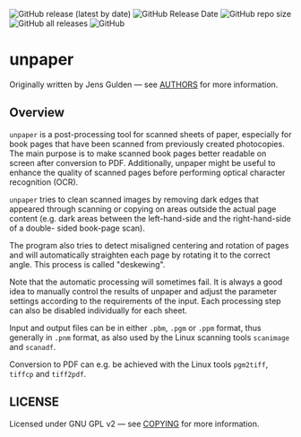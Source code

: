 ![GitHub release (latest by date)](https://img.shields.io/github/v/release/ImageProcessing-ElectronicPublications/unpaper)
![GitHub Release Date](https://img.shields.io/github/release-date/ImageProcessing-ElectronicPublications/unpaper)
![GitHub repo size](https://img.shields.io/github/repo-size/ImageProcessing-ElectronicPublications/unpaper)
![GitHub all releases](https://img.shields.io/github/downloads/ImageProcessing-ElectronicPublications/unpaper/total)
![GitHub](https://img.shields.io/github/license/ImageProcessing-ElectronicPublications/unpaper)

# unpaper

Originally written by Jens Gulden — see [AUTHORS](AUTHORS) for more information.

## Overview

`unpaper` is a post-processing tool for scanned sheets of paper, especially for
book pages that have been scanned from previously created photocopies.
The main purpose is to make scanned book pages better readable on screen
after conversion to PDF. Additionally, unpaper might be useful to enhance
the quality of scanned pages before performing optical character recognition
(OCR).

`unpaper` tries to clean scanned images by removing dark edges that appeared
through scanning or copying on areas outside the actual page content (e.g.
dark areas between the left-hand-side and the right-hand-side of a double-
sided book-page scan).

The program also tries to detect misaligned centering and rotation of pages
and will automatically straighten each page by rotating it to the correct
angle. This process is called "deskewing".

Note that the automatic processing will sometimes fail. It is always a good
idea to manually control the results of unpaper and adjust the parameter
settings according to the requirements of the input. Each processing step can
also be disabled individually for each sheet.

Input and output files can be in either `.pbm`, `.pgm` or `.ppm` format, thus
generally in `.pnm` format, as also used by the Linux scanning tools `scanimage`
and `scanadf`.

Conversion to PDF can e.g. be achieved with the Linux tools `pgm2tiff`, `tiffcp`
and `tiff2pdf`.

## LICENSE

Licensed under GNU GPL v2 — see [COPYING](COPYING) for more information.
